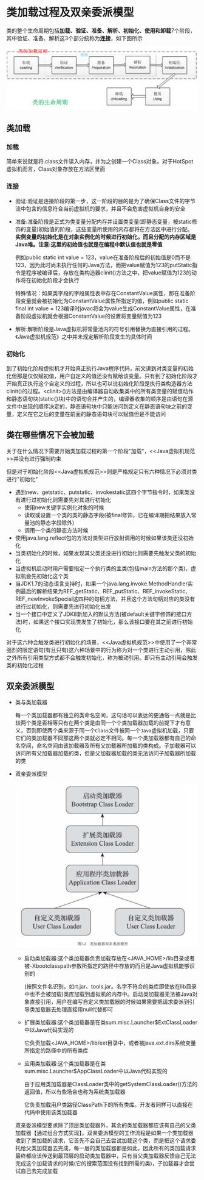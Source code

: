 # 类加载过程及双亲委派模型

类的整个生命周期包括**加载、验证、准备、解析、初始化、使用和卸载**7个阶段，其中验证、准备、解析这3个部分统称为**连接**，如下图所示

![img](images/类加载过程及双亲委派模型/webp)

## 类加载

### 加载

简单来说就是将.class文件读入内存，并为之创建一个Class对象。对于HotSpot虚拟机而言，Class对象存放在方法区里面

### 连接

- 验证:验证是连接阶段的第一步，这一阶段的目的是为了确保Class文件的字节流中包含的信息符合当前虚拟机的要求，并且不会危害虚拟机自身的安全

- 准备:准备阶段是正式为类变量分配内存并设置类变量(即静态变量，被static修饰的变量)初始值的阶段，这些变量所使用的内存都将在方法区中进行分配。**实例变量的初始化是在对象实例化的时候进行初始化，而且分配的内存区域是Java堆。注意:这里的初始值也就是在编程中默认值也就是零值**

    例如public static int value = 123，value在准备阶段后的初始值是0而不是123，因为此时尚未执行任何的Java方法，而把value赋值为123的putStatic指令是程序被编译后，存放在类构造器clinit()方法之中，把value赋值为123的动作将在初始化阶段才会执行

    特殊情况：如果类字段的字段属性表中存在ConstantValue属性，那在准备阶段变量就会被初始化为ConstantValue属性所指定的值，例如public static final int value = 123编译时javac将会为value生成ConstantValue属性，在准备阶段虚拟机就会根据ConstantValue的设置将变量赋值为123

- 解析:解析阶段是Java虚拟机将常量池内的符号引用替换为直接引用的过程。《Java虚拟机规范》之中并未规定解析阶段发生的具体时间

### 初始化

到了初始化阶段虚拟机才开始真正执行Java程序代码，前文讲到对类变量的初始化但那是仅仅赋初值，用户自定义的值还没有赋给该变量。只有到了初始化阶段才开始真正执行这个自定义的过程，所以也可以说初始化阶段是执行类构造器方法clinit()的过程。\<clinit\>()方法是由编译器自动收集类中的所有类变量的赋值动作和静态语句块(static{}块)中的语句合并产生的，编译器收集的顺序是由语句在源文件中出现的顺序决定的，静态语句块中只能访问到定义在静态语句块之前的变量，定义在它之后的变量在前面的静态语句块可以赋值但是不能访问

## 类在哪些情况下会被加载

关于在什么情况下需要开始类加载过程的第一个阶段"加载"，<<Java虚拟机规范>>并没有进行强制约束

但是对于初始化阶段<<Java虚拟机规范>>则是严格规定只有六种情况下必须对类进行"初始化"

- 遇到new、getstatic、putstatic、invokestatic这四个字节指令时，如果类没有进行过初始化则需要先对其进行初始化
    - 使用new关键字实例化对象的时候
    - 读取或设置一个类的类的静态字段(被final修饰，已在编译期把结果放入常量池的静态字段除外)
    - 调用一个类的静态方法时候
- 使用java.lang.reflect包的方法对类型进行放射调用的时候如果该类还没初始化
- 当类初始化的时候，如果发现其父类还没进行初始化则需要先触发父类的初始化
- 当虚拟机启动时用户需要指定一个执行类的主类(包括main方法的那个类)，虚拟机会先初始化这个类
- 当JDK1.7的动态语言支持时，如果一个java.lang.invoke.MethodHandler实例最后的解析结果为REF_getStatic、REF_putStatic、REF_invokeStatic、REF_newInvokeSpecial这四种的句柄方法，并且这个方法句柄对应的类没有进行过初始化，则需要先进行初始化出发
- 当一个接口中定义了JDK8新加入的默认方法(被default关键字修饰的接口方法)时，如果这个接口实现类发生了初始化，那么该接口要在其之前进行初始化

对于这六种会触发类进行初始化的场景，<<Java虚拟机规范>>中使用了一个非常强烈的限定语句(有且只有)这六种场景中的行为称为对一个类进行主动引用，除此之外所有引用类型方式都不会触发初始化，称为被动引用。即只有主动引用会触发类的初始化过程

## 双亲委派模型

- 类与类加载器

    每一个类加载器都有独立的类命名空间，这句话可以表达的更通俗一点就是比较两个类是否相等只有在两个类是由同一个个类加载器加载的前提下才有意义，否则即使两个类来源于同一个`Class`文件被同一个`Java`虚拟机加载，只要它们的类加载器不同那这两个类就必定不相同。每一个类加载器都有自己的命名空间，命名空间由该加载器及所有父加载器所加载的类构成。子加载器可以访问所有父加载器加载的类，但是父加载器加载的类无法访问子加载器所加载的类

- 双亲委派模型

    ![image-20210531193023715](images/类加载过程及双亲委派模型/image-20210531193023715.png)

    - 启动类加载器:这个类加载器负责加载存放在<JAVA_HOME>/lib目录或者被-Xbootclasspath参数所指定的路径中存放的而且是Java虚拟机能够识别的
    
        (按照文件名识别，如rt.jar、tools.jar。名字不符合的类库即使放在lib目录中也不会被加载)类库加载到虚拟机的内存中。启动类加载器无法被Java对象直接引用，用户在编写自定义类加载器的时候如果需要把请求委派到引导类加载器去处理直接用null代替即可
    
    - 扩展类加载器:这个类加载器是在类sum.misc.Launcher$ExtClassLoader中以Java代码实现的
    
        它负责加载<JAVA_HOME>/lib/ext目录中，或者被java.ext.dirs系统变量所指定的路径中的所有类库
    
    - 应用类加载器:这个类加载器是在类sum.misc.Launcher$AppClassLoader中以Java代码实现的
    
        由于应用类加载器是ClassLoader类中的getSystemClassLoader()方法的返回值，所以有些场合也称为系统类加载器
    
        它负责加载用户类路径ClassPath下的所有类库。开发者同样可以直接在代码中使用该类加载器
    
    双亲委派模型要求除了顶层类加载器外，其余的类加载器都应该有自己的父类加载器【通过组合方式实现】。双亲委派模型的工作流程是如果一个类加载器收到了类加载的请求，它首先不会自己去尝试加载这个类，而是把这个请求委托给父类加载器去完成，每一层的类加载器都是如此，因此所有的类加载请求最终都应该传送到最顶层的启动类加载器中，只有当父类加载器反馈自己无法完成这个加载请求的时候(它的搜索范围没有找到所需的类)，子加载器才会尝试自己去完成加载

